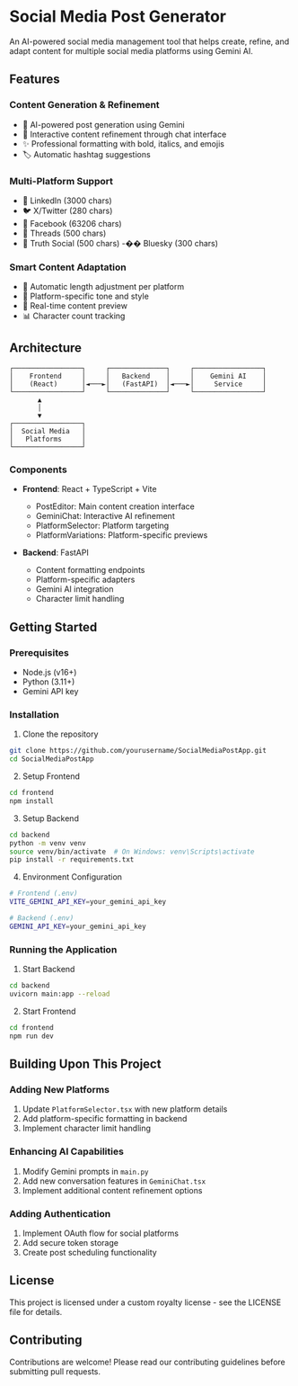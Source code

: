 # Social Media Post Generator

An AI-powered social media management tool that helps create, refine, and adapt content for multiple social media platforms using Gemini AI.

## Features

### Content Generation & Refinement
- 🤖 AI-powered post generation using Gemini
- 💬 Interactive content refinement through chat interface
- ✨ Professional formatting with bold, italics, and emojis
- 🏷️ Automatic hashtag suggestions

### Multi-Platform Support
- 💼 LinkedIn (3000 chars)
- 🐦 X/Twitter (280 chars)
- 👥 Facebook (63206 chars)
- 🧵 Threads (500 chars)
- 📢 Truth Social (500 chars)
-�� Bluesky (300 chars)

### Smart Content Adaptation
- 📏 Automatic length adjustment per platform
- 🎯 Platform-specific tone and style
- 🔄 Real-time content preview
- 📊 Character count tracking

## Architecture

```
┌─────────────────┐     ┌──────────────┐     ┌─────────────────┐
│    Frontend     │     │   Backend    │     │    Gemini AI    │
│    (React)      │◄───►│   (FastAPI)  │◄───►│     Service     │
└─────────────────┘     └──────────────┘     └─────────────────┘
       ▲
       │
       ▼
┌─────────────────┐
│  Social Media   │
│   Platforms     │
└─────────────────┘
```

### Components
- **Frontend**: React + TypeScript + Vite
  - PostEditor: Main content creation interface
  - GeminiChat: Interactive AI refinement
  - PlatformSelector: Platform targeting
  - PlatformVariations: Platform-specific previews

- **Backend**: FastAPI
  - Content formatting endpoints
  - Platform-specific adapters
  - Gemini AI integration
  - Character limit handling

## Getting Started

### Prerequisites
- Node.js (v16+)
- Python (3.11+)
- Gemini API key

### Installation

1. Clone the repository
```bash
git clone https://github.com/yourusername/SocialMediaPostApp.git
cd SocialMediaPostApp
```

2. Setup Frontend
```bash
cd frontend
npm install
```

3. Setup Backend
```bash
cd backend
python -m venv venv
source venv/bin/activate  # On Windows: venv\Scripts\activate
pip install -r requirements.txt
```

4. Environment Configuration
```bash
# Frontend (.env)
VITE_GEMINI_API_KEY=your_gemini_api_key

# Backend (.env)
GEMINI_API_KEY=your_gemini_api_key
```

### Running the Application

1. Start Backend
```bash
cd backend
uvicorn main:app --reload
```

2. Start Frontend
```bash
cd frontend
npm run dev
```

## Building Upon This Project

### Adding New Platforms
1. Update `PlatformSelector.tsx` with new platform details
2. Add platform-specific formatting in backend
3. Implement character limit handling

### Enhancing AI Capabilities
1. Modify Gemini prompts in `main.py`
2. Add new conversation features in `GeminiChat.tsx`
3. Implement additional content refinement options

### Adding Authentication
1. Implement OAuth flow for social platforms
2. Add secure token storage
3. Create post scheduling functionality

## License

This project is licensed under a custom royalty license - see the LICENSE file for details.

## Contributing

Contributions are welcome! Please read our contributing guidelines before submitting pull requests.
